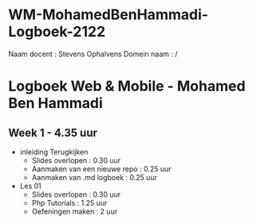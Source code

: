 # WM-MohamedBenHammadi-Logboek-2122
Naam docent : Stevens Ophalvens
Domein naam : /

# Logboek Web & Mobile - Mohamed Ben Hammadi


## Week 1 - 4.35 uur

*  inleiding Terugkijken
    * Slides overlopen : 0.30 uur
    * Aanmaken van een nieuwe repo : 0.25 uur
    * Aanmaken van .md logboek : 0.25 uur
*  Les 01
    * Slides overlopen : 0.30 uur
    * Php Tutorials : 1.25 uur
    * Oefeningen maken : 2 uur
